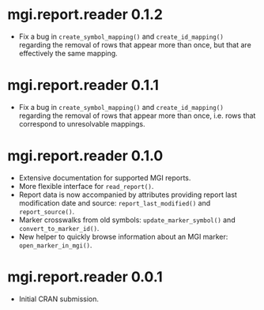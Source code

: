 # mgi.report.reader 0.1.2

* Fix a bug in `create_symbol_mapping()` and `create_id_mapping()` regarding the
removal of rows that appear more than once, but that are effectively the same
mapping.

# mgi.report.reader 0.1.1

* Fix a bug in `create_symbol_mapping()` and `create_id_mapping()` regarding the
removal of rows that appear more than once, i.e. rows that correspond to
unresolvable mappings.

# mgi.report.reader 0.1.0

* Extensive documentation for supported MGI reports.
* More flexible interface for `read_report()`.
* Report data is now accompanied by attributes providing report last
modification date and source: `report_last_modified()` and `report_source()`.
* Marker crosswalks from old symbols: `update_marker_symbol()` and
`convert_to_marker_id()`.
* New helper to quickly browse information about an MGI marker:
`open_marker_in_mgi()`.

# mgi.report.reader 0.0.1

* Initial CRAN submission.
